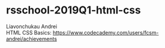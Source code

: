 # rsschool-2019Q1-html-css

 Liavonchukau Andrei   
 HTML CSS Basics: https://www.codecademy.com/users/fcsm-andrei/achievements
